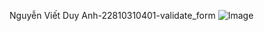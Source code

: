 Nguyễn Viết Duy Anh-22810310401-validate_form
![Image](https://github.com/user-attachments/assets/429470f6-e7f9-4a64-be48-d09065e706b4)
